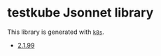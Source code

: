 # testkube Jsonnet library

This library is generated with [`k8s`](https://github.com/jsonnet-libs/k8s).

- [2.1.99](2.1.99/README.md)
